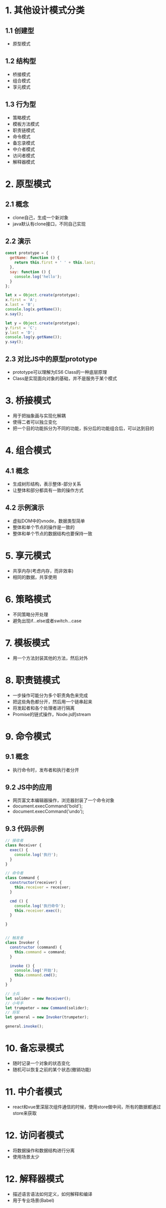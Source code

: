 # 1. 其他设计模式分类
## 1.1 创建型
+ 原型模式

## 1.2 结构型
+ 桥接模式
+ 组合模式
+ 享元模式

## 1.3 行为型
+ 策略模式
+ 模板方法模式
+ 职责链模式
+ 命令模式
+ 备忘录模式
+ 中介者模式
+ 访问者模式
+ 解释器模式

# 2. 原型模式
## 2.1 概念
+ clone自己，生成一个新对象
+ java默认有clone接口，不同自己实现

## 2.2 演示
```javascript
const prototype = {
  getName: function () {
    return this.first + ' ' + this.last;
  },
  say: function () {
    console.log('hello');
  }
};

let x = Object.create(prototype);
x.first = 'A';
x.last = 'B';
console.log(x.getName());
x.say();

let y = Object.create(prototype);
y.first = 'C';
y.last = 'D';
console.log(y.getName());
y.say();
```
## 2.3 对比JS中的原型prototype
+ prototype可以理解为ES6 Class的一种底层原理
+ Class是实现面向对象的基础，并不是服务于某个模式

# 3. 桥接模式
+ 用于把抽象画与实现化解耦
+ 使得二者可以独立变化
+ 把一个目的功能拆分为不同的功能，拆分后的功能组合后，可以达到目的

# 4. 组合模式
## 4.1 概念
+ 生成树形结构，表示整体-部分关系
+ 让整体和部分都具有一致的操作方式

## 4.2 示例演示
+ 虚拟DOM中的vnode，数据类型简单
+ 整体和单个节点的操作是一致的
+ 整体和单个节点的数据结构也要保持一致

# 5. 享元模式
+ 共享内存(考虑内存，而非效率)
+ 相同的数据，共享使用

# 6. 策略模式
+ 不同策略分开处理
+ 避免出现if...else或者switch...case

# 7. 模板模式
+ 用一个方法封装其他的方法，然后对外

# 8. 职责链模式
+ 一步操作可能分为多个职责角色来完成
+ 把这些角色都分开，然后用一个链串起来
+ 将发起者和各个处理者进行隔离
+ Promise的链式操作，Node.js的stream

# 9. 命令模式
## 9.1 概念
+ 执行命令时，发布者和执行者分开

## 9.2 JS中的应用
+ 网页富文本编辑器操作，浏览器封装了一个命令对象
+ document.execCommand('bold');
+ document.execCommand('undo');

## 9.3 代码示例
```javascript
// 接收者
class Receiver {
  exec() {
    console.log('执行');
  }
}

// 命令者
class Command {
  constructor(receiver) {
    this.receiver = receiver;
  }

  cmd () {
    console.log('执行命令');
    this.receiver.exec();
  }

}


// 触发者
class Invoker {
  constructor (command) {
    this.command = command;
  }

  invoke () {
    console.log('开始');
    this.command.cmd();
  }
}

// 士兵
let solider = new Receiver();
// 小号手
let trumpeter = new Command(solider);
// 将军
let general = new Invoker(trumpeter);

general.invoke();
```

# 10. 备忘录模式
+ 随时记录一个对象的状态变化
+ 随机可以恢复之前的某个状态(撤销功能)

# 11. 中介者模式
+ react和vue里深层次组件通信的时候，使用store做中间，所有的数据都通过store来获取

# 12. 访问者模式
+ 将数据操作和数据结构进行分离
+ 使用场景太少

# 12. 解释器模式
+ 描述语言语法如何定义，如何解释和编译
+ 用于专业场景(Babel)
